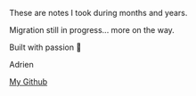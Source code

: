 
These are notes I took during months and years. 

Migration still in progress... more on the way.

Built with passion 💜 

Adrien

[My Github](https://github.com/0xadri)


